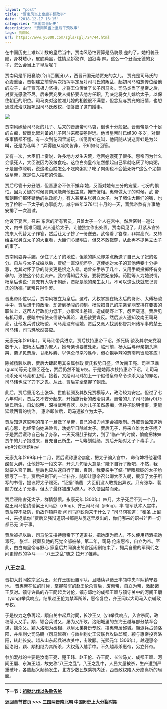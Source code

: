 ```yaml
---
layout: "post"
title: "贾南风当上皇后干预政事"
date: "2018-12-17 16:15"
categories: "三国两晋历史"
description: "贾南风当上皇后干预政事"
tags: 贾南风
url: https://www.y5000.com/zgls/sglj/24744.html
---
```






在中国历史上难以计数的皇后当中，贾南风恐怕要算是品貌最 差的了。她相貌丑陋，身材矮小，皮肤黝黑，性情忌妒狡诈、凶狠毒
辣。这么一个丑而无德的女子，怎么会当上了皇后呢？

贾南风是平阳襄陵(今山西襄汾)人，西晋开国元勋贾充的女儿。
贾充是司马氏的心腹重臣，晋朝建立前曾两次指挥平定反对司马氏的叛乱，起初司马昭想传位给他的次子，由于贾充极力坚持，才将王位传给了长子司马炎。司马炎当了皇帝之后，对贾充感激不尽。后来贾充受人排挤要去地方任职，乃决定将女儿嫁给太子，以保住朝臣的职位。司马炎对这位准儿媳的相貌很不满意，但念及与贾充的旧情，也想通过政治联姻巩固司马氏政权，便答应了这门婚事。

![](https://img.y5000.com/uploads/allimg/170808/8-1FPP93Q03U.jpg)

贾南风嫁给司马炎的儿子、后来的晋惠帝司马衷，倒也十分般配。晋惠帝是个十足的白痴，智商比起刘备的儿子阿斗来都要差得远。他当皇帝时已经30
多岁，对很多事情都不懂。有一次到花园里游玩，听见青蛙在叫，他问随从说这青蛙是为公叫，还是为私叫？ ”弄得随从啼笑皆非，不知如何回答。

又有一次，大臣们上奏说，许多地方发生灾荒，老百姓饿死了很多。惠帝问为什么会饿死人，大臣说因为没粮食吃。这位白痴皇帝忽然想起自己早就吃厌了的肉粥，于是自作聪明，说这老百姓怎么不吃肉粥呢？吃了肉粥也不会饿死呀!”这么个尤物做皇帝，就是任人摆布的傀儡。

贾后尽管十分丑陋，但晋惠帝不仅不嫌弃 她，反而对她有三分的宠爱，七分的惧怕。因为关键的时候贾南风能帮他出主意，掩饰傻相。惠帝做太子的时候，武
帝和朝臣们都怀疑他的执政能力，有人甚至主张另立太子。为了堵住大臣们的嘴，也为了检验一下太子的办事能力，咸宁四年(278年)十月的一天，晋武帝煞有介事地安排了一次测试。

他设下宴席，召来 东宫的所有官员，只留太子一个人在宫中。然后密封一道公文，内书
疑难问题,派人送给太子，让他独立作出处置。贾南风见了，赶紧从宫外找来人代替太子作答，然后让太子抄了一份送去。武帝看了答卷，非常高兴，又转给主张另立太子的大臣看，大臣们心里明白，但又不敢戳穿，从此再不提另立太子的事了。

贾南风耍弄手腕，保住了太子的地位，但她的妒忌却差点断送了自己太子妃的名分。自从与太子成婚以后，贾妃一直没能怀孕，这使她对太子的其他侍妾十分妒忌，尤其对怀了孕的侍妾更是恨之入骨。她曾亲手杀了几个，又用手戟投掷怀有身孕的，致使这个侍妾流产。武帝得知后大怒，要将贾妃废掉。荀勖等人为她说情，杨皇后也说:
“贾充有大功于朝廷，贾妃是他的亲生女儿，不可以这么快就忘记贾氏的功德。”武帝只得作罢。

晋惠帝即位以后，贾南风被立为皇后。这时，大权掌握在杨太后的哥哥、太傅杨骏手中，贾后想干预政治，却遭到杨骏的抑制。杨骏把自己的宗亲党羽安排在要害的职位上，这帮人行政能力低下，办事常出差错，造成朝野上下，怨声载道。贾后见有机可乘，便暗中指使亲信散布舆论，说杨骏要谋反。然后派人通知汝南王司马亮，让他发兵讨伐杨骏，司马亮没有理她。贾后又派人找到都督荆州诸军事的楚王司马玮，司马玮欣然答应。

元康元年(291年），司马玮带兵进京，贾后挟持惠帝下诏，杀死杨
骏及其宗亲党羽数千人，把杨太后废为庶人，她母亲也要被处死。临刑前，杨太后与母亲抱头痛哭，要求见贾后，甘愿称妾，以保全母亲的性命，但心狠手辣的贾南风岂能答应！

除掉杨骏以后，贾后大肆起用其亲属参政,贾氏权势日盛。但汝南王亮、司空卫瑶(gudn)等元老重臣还在，贾后仍然不能专权。于是她再次挟持惠帝下诏，让司马玮杀死司马亮和卫瑶。接着，又给司马玮加上一个假借皇帝命令诛杀大臣的罪名，司马玮也成了刀下之鬼。从此，贾后完全掌握了朝政。

此后，贾后重用名士张华、世族裴颇及其族兄贾模等人，政治较为安定。但过了七八年时间，贾后又不安分起来，开始施行新的政治阴谋。惠帝的儿子司马通(y0)乃谢氏所生，自幼聪明，深得武帝喜欢，以为儿子虽然愚痴，但孙子聪明懂事，定能延续西晋的统治。
惠帝即位后，司马適被立为太子。

贾后知道这聪明的孩子一旦做了皇帝，自己的权力肯定会被限制。外戚贾谧知道她的心思，也经常向她进谗言，劝她早日除掉太子。贾后无子，将来立谁为太子呢？于是贾后谎称自己有了身孕，一天天将肚子襟大，到了“临产”的时候，偷偷把妹妹贾午的儿子抱过来，冒充自己所生。一切筹划就绪，贾后开始对太子下毒手了。#p#分页标题#e#

元康九年(299年)十二月，贾后谎称惠帝病危，把太子骗入宫中， 命侍婢将他灌得酩酊大醉，让他抄写一段文字，开头几句话大意是:
“陛下自行了断吧，不然，我就要入宫了断。皇后也应从速自行了断，否则，我要亲手了结。”醉眼朦胧的太子勉强写了一半，贾后把剩下的一半补齐，随即让惠帝召公卿大臣入朝，展示了太子所写的书信，提议将太子赐死。“证据”确凿，大臣们没人敢提出异议。只有张华、裴颜力保太子无辜，但太子最终被废为庶人，不久便囚禁而死。

贾后诬陷害死太子，群情怨愤。永康元年 (300年）四月，太子死后不到一个月，赵王司马伦约请梁王司马肜（r6ng)、齐王司马冏（ji6ng)，率
领军队冲入宫中。贾后猝不及防，仍故作镇静责 问司马冏说你来干什么？ ”司马冏答道：“奉圣
上诏书，来捉拿你!”贾后又强辩道诏书都是从我这里发出的，你们哪来的诏书?”但一切都已无 济于事。

贾后被抓以后，司马伦又挟持惠帝下了道诏书，把她废为庶人，不久便用药酒把她毒死。 张华、裴颇及她的死党全部被杀。第二年，司马
伦废惠帝，自立为帝。至此，由白痴皇帝与野心 家皇后共同演出的宫廷闹剧结束了，拥兵自重的军阀们之间更惨烈的争斗——“八王之乱”随之 拉开了帷幕。

###  八王之乱

晋初大封同姓宗室为王，允许王国设置军队，且陆续以诸王率领中央军队镇守要地。
晋惠帝在位的时候，掌握禁军的赵王伦杀贾后，废惠帝，自立为帝，激起诸王反对。镇守许昌的齐王冏起兵讨伦，镇守邱地的成都王颖与镇守关中的河间王顒（yong)举兵响应。结果赵王伦为禁军所杀，惠帝复位，齐王冏以大司马入京辅政专权。

于是权力之争再起，顒自关中起兵讨冏，长沙王乂（yi)举兵响应，入宫杀冏，政权落入乂手。顒、颖合兵讨乂，屡为乂所敗。洛阳城里的东海王越与部分禁军合谋，擒杀乂。颖入洛阳为丞相，以皇太弟身份专政，挟惠帝居邱城。顒派兵占领洛阳，并州刺史司马腾（司马越弟）与幽州刺史王波联兵攻破邱城，颖与惠帝投奔洛阳，转赴长安。越从山东起兵进攻关中，击敗顒。光熙元年
(306年），越迎惠帝回洛阳，颖、顒相继为其所杀，大权落入越手中。不久越毒杀惠帝，另立怀帝。

参加混战的主要是汝南王亮、楚王玮、赵王伦、齐王冏、长沙马乂、成都王颖、河间王顒、东海王越，故史称“八王之乱”。八王之乱中，人民大量被杀，生产遭到严重破坏，各族起义频频发生，北方少数民族乘机内迁，西晋政权陷入分崩离析的局面。

* * *

**下一节：[祖逖北伐以失败告终](https://www.y5000.com/zgls/sglj/24746.html)**

**返回章节首页 >>>**[ **三国两晋南北朝
中国历史上大分裂时期**](https://www.y5000.com/zgls/sglj/24925.html)
